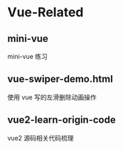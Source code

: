 # Vue-Related

## mini-vue

mini-vue 练习

## vue-swiper-demo.html

使用 vue 写的左滑删除动画操作

## vue2-learn-origin-code

vue2 源码相关代码梳理
